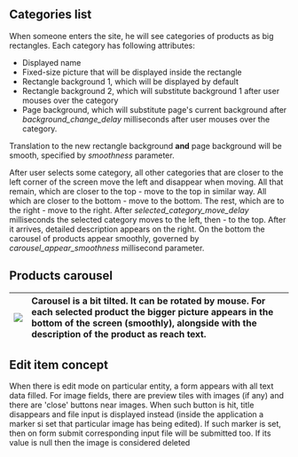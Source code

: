 ## Categories list ##
When someone enters the site, he will see categories of products as big rectangles. Each category has following attributes:
  * Displayed name
  * Fixed-size picture that will be displayed inside the rectangle
  * Rectangle background 1, which will be displayed by default
  * Rectangle background 2, which will substitute background 1 after user mouses over the category
  * Page background, which will substitute page's current background after _background\_change\_delay_ milliseconds after user mouses over the category.

Translation to the new rectangle background **and** page background will be smooth, specified by _smoothness_ parameter.

After user selects some category, all other categories that are closer to the left corner of the screen move the left and disappear when moving. All that remain, which are closer to the top - move to the top in similar way. All which are closer to the bottom - move to the bottom. The rest, which are to the right - move to the right.
After _selected\_category\_move\_delay_ milliseconds the selected category moves to the left, then - to the top. After it arrives, detailed description appears on the right. On the bottom the carousel of products appear smoothly, governed by _carousel\_appear\_smoothness_ millisecond parameter.

## Products carousel ##
|<img src='http://www.apinkprincess.com/images/P/mr_79851_worlds_fair_horse_carousel.jpg' />|Carousel is a bit tilted. It can be rotated by mouse. For each selected product the bigger picture appears in the bottom of the screen (smoothly), alongside with the description of the product as reach text.|
|:------------------------------------------------------------------------------------------|:--------------------------------------------------------------------------------------------------------------------------------------------------------------------------------------------------------------|

## Edit item concept ##
When there is edit mode on particular entity, a form appears with all text data filled. For image fields, there are preview tiles with images (if any) and there are 'close' buttons near images. When such button is hit, title disappears and file input is displayed instead (inside the application a marker si set that particular image has being edited). If such marker is set, then on form submit corresponding input file will be submitted too. If its value is null then the image is considered deleted